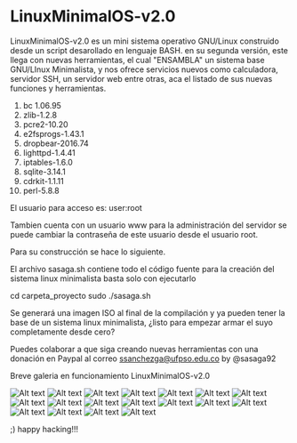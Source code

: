 # LinuxMinimalOS-v2.0

LinuxMinimalOS-v2.0 es un mini sistema operativo GNU/Linux construido desde un script desarollado en lenguaje BASH. en su segunda versión, este llega  con nuevas herramientas, el cual "ENSAMBLA" un sistema base GNU/LInux Minimalista, y nos ofrece servicios nuevos como calculadora, servidor SSH, un servidor web entre otras, aca el listado de sus nuevas funciones y herramientas.

1.  bc 1.06.95 
2.  zlib-1.2.8 
3.  pcre2-10.20 
4.  e2fsprogs-1.43.1 
5.  dropbear-2016.74 
6.  lighttpd-1.4.41 
7.  iptables-1.6.0 
8.  sqlite-3.14.1 
9.  cdrkit-1.1.11
10. perl-5.8.8 

El usuario para acceso es:
user:root

Tambien cuenta con un usuario www para la administración del servidor se puede cambiar la contraseña de este usuario desde el usuario root.

Para su construcción se hace lo siguiente.

El archivo sasaga.sh contiene todo el código fuente para la creación del sistema linux minimalista basta solo con ejecutarlo

cd carpeta_proyecto
sudo ./sasaga.sh


Se generará una imagen ISO al final de la compilación y ya pueden tener la base de un sistema linux minimalista, ¿listo para empezar armar el suyo completamente desde cero?


Puedes colaborar a que siga creando nuevas herramientas con una donación en Paypal al correo ssanchezga@ufpso.edu.co
by @sasaga92

Breve galeria en funcionamiento LinuxMinimalOS-v2.0

![Alt text](galeria/1.png "LinuxMinimal1")
![Alt text](galeria/2.png "LinuxMinimal2")
![Alt text](galeria/3.png "LinuxMinimal3")
![Alt text](galeria/4.png "LinuxMinimal4")
![Alt text](galeria/5.png "LinuxMinimal5")
![Alt text](galeria/6.png "LinuxMinimal6")
![Alt text](galeria/7.png "LinuxMinimal7")
![Alt text](galeria/8.png "LinuxMinimal8")
![Alt text](galeria/9.png "LinuxMinimal9")
![Alt text](galeria/10.png "LinuxMinimal10")
![Alt text](galeria/11.png "LinuxMinimal11")
![Alt text](galeria/12.png "LinuxMinimal12")
![Alt text](galeria/13.png "LinuxMinimal13")
![Alt text](galeria/14.png "LinuxMinimal14")
![Alt text](galeria/15.png "LinuxMinimal15")
![Alt text](galeria/16.png "LinuxMinimal16")
![Alt text](galeria/17.png "LinuxMinimal17")
![Alt text](galeria/18.png "LinuxMinimal18")

;) happy hacking!!!
